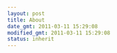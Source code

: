 ```yaml
---
layout: post
title: About
date_gmt: 2011-03-11 15:29:08
modified_gmt: 2011-03-11 15:29:08
status: inherit
---
```


